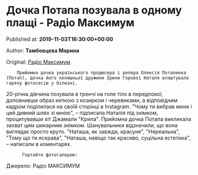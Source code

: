 
# Дочка Потапа позувала в одному плащі - Радіо Максимум

Published at: **2019-11-03T16:30:00+00:00**

Author: **Тамбовцева Марина**

Original: [Радіо Максимум](https://maximum.fm/dochka-potapa-pozuvala-v-odnomu-plashchi_n168988)


        Прийомна дочка українського продюсера і репера Олексія Потапенка (Потап), дочка його колишньої дружини Ірини Горової Наталя влаштувала гарячу фотосесію у білизні.
      
20-річна дівчина позувала в тренчі на голе тіло в передпокої, доповнивши образ кепкою з козирком і черевиками, а відповідним кадром поділилася на своїй сторінці в Instagram.
"Чому ти вибрав мене і цей дивний шлях зі мною", – підписала Наталія під знімком, процитувавши хіт Джамали "Крила". Прийомна дочка Потапа викликала захват цим шикарним знімком. Шанувальники відзначили, що вона виглядає просто круто.
"Наташа, як завжди, красуня", "Нереальна", "Тому що ти яскрава", "Наташа, навіщо так красиво, суцільна естетика", – написали в коментарях.

        
          Гортайте фотогалерею:
        
      
Джерело: Радіо МАКСИМУМ
